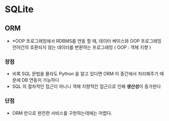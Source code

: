 # SQLite

## ORM

- *OOP 프로그래밍에서 RDBMS를 연동 할 때, 데이터 베이스와 OOP 프로그래밍 언어간의 호환되지 않는 데이터를 변환하는 프로그래밍 ( OOP : 객체 지향  )

### 장점

- 비록 SQL 문법을 몰라도 Python 을 알고 있다면 ORM 이 중간에서 처리해주기 때문에 DB 연동이 가능하다
- SQL 의 절차적인 접근이 아니니 객체 지향적인 접근으로 인해 **생산성**이 증가한다

### 단점

- ORM 만으로 완전한 서비스를 구현하는데에는 어렵다.